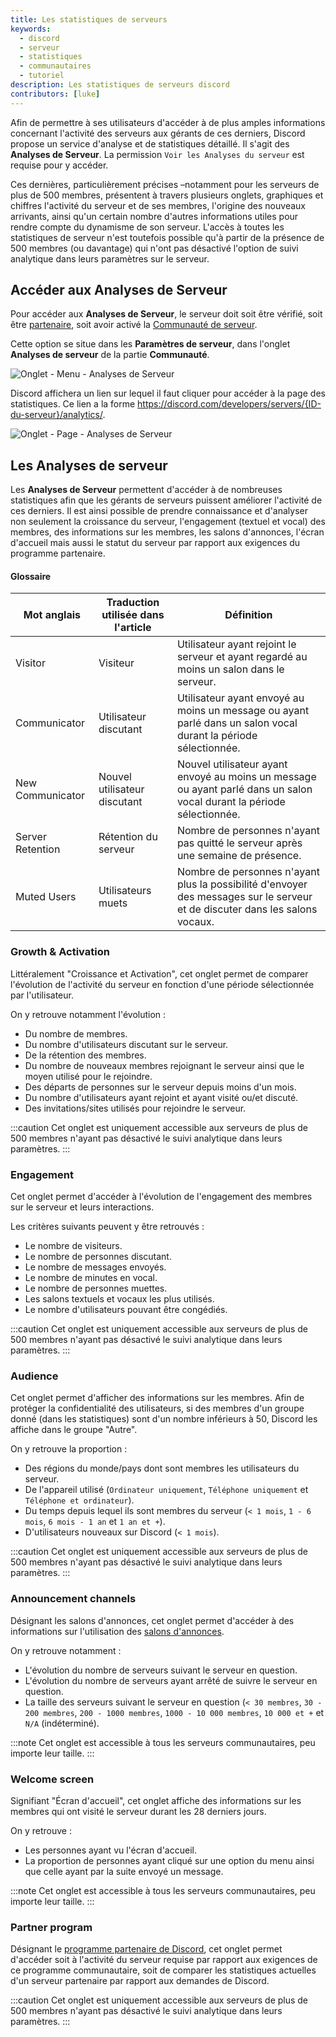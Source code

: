 ```yaml
---
title: Les statistiques de serveurs
keywords:
  - discord
  - serveur
  - statistiques
  - communautaires
  - tutoriel
description: Les statistiques de serveurs discord
contributors: [luke]
---
```


Afin de permettre à ses utilisateurs d'accéder à de plus amples informations concernant l'activité des serveurs aux gérants de ces derniers, Discord propose un service d'analyse et de statistiques détaillé. Il s'agit des **Analyses de Serveur**. La permission `Voir les Analyses du serveur` est requise pour y accéder.

Ces dernières, particulièrement précises –notamment pour les serveurs de plus de 500 membres, présentent à travers plusieurs onglets, graphiques et chiffres l'activité du serveur et de ses membres, l'origine des nouveaux arrivants, ainsi qu'un certain nombre d'autres informations utiles pour rendre compte du dynamisme de son serveur. L'accès à toutes les statistiques de serveur n'est toutefois possible qu'à partir de la présence de 500 membres (ou davantage) qui n'ont pas désactivé l'option de suivi analytique dans leurs paramètres sur le serveur. 

## Accéder aux Analyses de Serveur

Pour accéder aux **Analyses de Serveur**, le serveur doit soit être vérifié, soit être [partenaire](https://dfr.gg/wiki/programmes-communautaires/partenariat/serveur/), soit avoir activé la [Communauté de serveur](https://dfr.gg/wiki/programmes-communautaires/outils-communautaires/serveur-communautaire/).

Cette option se situe dans les **Paramètres de serveur**, dans l'onglet **Analyses de serveur** de la partie **Communauté**.

![Onglet - Menu - Analyses de Serveur](https://i.dfr.gg/v3G.png)

Discord affichera un lien sur lequel il faut cliquer pour accéder à la page des statistiques. Ce lien a la forme https://discord.com/developers/servers/{ID-du-serveur}/analytics/.

![Onglet - Page - Analyses de Serveur](https://i.dfr.gg/xMy.png)

## Les Analyses de serveur

Les **Analyses de Serveur** permettent d'accéder à de nombreuses statistiques afin que les gérants de serveurs puissent améliorer l'activité de ces derniers. Il est ainsi possible de prendre connaissance et d'analyser non seulement la croissance du serveur, l'engagement (textuel et vocal) des membres, des informations sur les membres, les salons d'annonces, l'écran d'accueil mais aussi le statut du serveur par rapport aux exigences du programme partenaire.

#### Glossaire

| Mot anglais | Traduction utilisée dans l'article | Définition |
| ----------- | ----------- | ----------- |
| Visitor | Visiteur | Utilisateur ayant rejoint le serveur et ayant regardé au moins un salon dans le serveur. |
| Communicator | Utilisateur discutant | Utilisateur ayant envoyé au moins un message ou ayant parlé dans un salon vocal durant la période sélectionnée. |
| New Communicator | Nouvel utilisateur discutant | Nouvel utilisateur ayant envoyé au moins un message ou ayant parlé dans un salon vocal durant la période sélectionnée. |
| Server Retention | Rétention du serveur | Nombre de personnes n'ayant pas quitté le serveur après une semaine de présence. |
| Muted Users | Utilisateurs muets | Nombre de personnes n'ayant plus la possibilité d'envoyer des messages sur le serveur et de discuter dans les salons vocaux. |


### Growth & Activation

Littéralement "Croissance et Activation", cet onglet permet de comparer l'évolution de l'activité du serveur en fonction d'une période sélectionnée par l'utilisateur.  

On y retrouve notamment l'évolution :
 - Du nombre de membres.
 - Du nombre d'utilisateurs discutant sur le serveur.
 - De la rétention des membres.
 - Du nombre de nouveaux membres rejoignant le serveur ainsi que le moyen utilisé pour le rejoindre.
 - Des départs de personnes sur le serveur depuis moins d'un mois.
 - Du nombre d'utilisateurs ayant rejoint et ayant visité ou/et discuté.
 - Des invitations/sites utilisés pour rejoindre le serveur.

:::caution
Cet onglet est uniquement accessible aux serveurs de plus de 500 membres n'ayant pas désactivé le suivi analytique dans leurs paramètres.
:::

### Engagement

Cet onglet permet d'accéder à l'évolution de l'engagement des membres sur le serveur et leurs interactions.

Les critères suivants peuvent y être retrouvés :
 - Le nombre de visiteurs.
 - Le nombre de personnes discutant.
 - Le nombre de messages envoyés.
 - Le nombre de minutes en vocal.
 - Le nombre de personnes muettes.
 - Les salons textuels et vocaux les plus utilisés.
 - Le nombre d'utilisateurs pouvant être congédiés.

:::caution
Cet onglet est uniquement accessible aux serveurs de plus de 500 membres n'ayant pas désactivé le suivi analytique dans leurs paramètres.
:::

### Audience

Cet onglet permet d'afficher des informations sur les membres. Afin de protéger la confidentialité des utilisateurs, si des membres d'un groupe donné (dans les statistiques) sont d'un nombre inférieurs à 50, Discord les affiche dans le groupe "Autre".

On y retrouve la proportion :
 - Des régions du monde/pays dont sont membres les utilisateurs du serveur.
 - De l'appareil utilisé (`Ordinateur uniquement`, `Téléphone uniquement` et `Téléphone et ordinateur`).
 - Du temps depuis lequel ils sont membres du serveur (`< 1 mois`, `1 - 6 mois`, `6 mois - 1 an` et `1 an et +`).
 - D'utilisateurs nouveaux sur Discord (`< 1 mois`).

:::caution
Cet onglet est uniquement accessible aux serveurs de plus de 500 membres n'ayant pas désactivé le suivi analytique dans leurs paramètres.
:::

### Announcement channels

Désignant les salons d'annonces, cet onglet permet d'accéder à des informations sur l'utilisation des [salons d'annonces](https://dfr.gg/wiki/interface/salon-textuel/salons-textuels/).

On y retrouve notamment :
 - L'évolution du nombre de serveurs suivant le serveur en question.
 - L'évolution du nombre de serveurs ayant arrêté de suivre le serveur en question.
 - La taille des serveurs suivant le serveur en question (`< 30 membres`, `30 - 200 membres`, `200 - 1000 membres`, `1000 - 10 000 membres`, `10 000 et +` et `N/A` (indéterminé).

:::note
Cet onglet est accessible à tous les serveurs communautaires, peu importe leur taille.
:::

### Welcome screen

Signifiant "Écran d'accueil", cet onglet affiche des informations sur les membres qui ont visité le serveur durant les 28 derniers jours.

On y retrouve :
 - Les personnes ayant vu l'écran d'accueil.
 - La proportion de personnes ayant cliqué sur une option du menu ainsi que celle ayant par la suite envoyé un message.

:::note
Cet onglet est accessible à tous les serveurs communautaires, peu importe leur taille. 
:::

### Partner program

Désignant le [programme partenaire de Discord](https://dfr.gg/wiki/programmes-communautaires/partenariat/serveur/), cet onglet permet d'accéder soit à l'activité du serveur requise par rapport aux exigences de ce programme communautaire, soit de comparer les statistiques actuelles d'un serveur partenaire par rapport aux demandes de Discord. 

:::caution
Cet onglet est uniquement accessible aux serveurs de plus de 500 membres n'ayant pas désactivé le suivi analytique dans leurs paramètres.
:::
